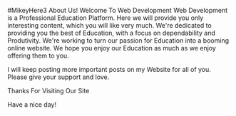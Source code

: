 #MikeyHere3
About Us!
Welcome To Web Development
Web Development is a Professional Education Platform. Here we will provide you only interesting content, which you will like very much. We're dedicated to providing you the best of Education, with a focus on dependability and Produtivity. We're working to turn our passion for Education into a booming online website. We hope you enjoy our Education as much as we enjoy offering them to you.

I will keep posting more important posts on my Website for all of you. Please give your support and love.

Thanks For Visiting Our Site

Have a nice day!
